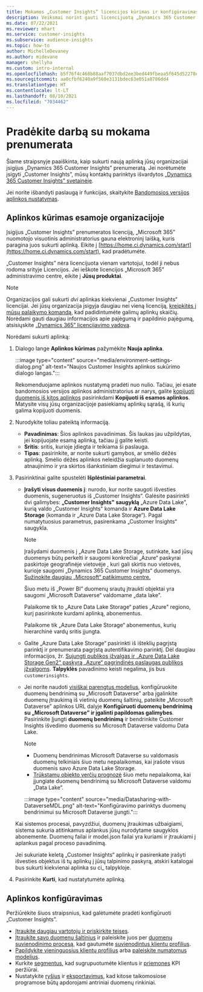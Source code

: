 ```yaml
---
title: Mokamos „Customer Insights” licencijos kūrimas ir konfigūravimas
description: Veiksmai norint gauti licencijuotą „Dynamics 365 Customer Insights” prenumeratą ir sukonfigūruoti ją.
ms.date: 07/22/2021
ms.reviewer: mhart
ms.service: customer-insights
ms.subservice: audience-insights
ms.topic: how-to
author: MichelleDevaney
ms.author: midevane
manager: shellyha
ms.custom: intro-internal
ms.openlocfilehash: b5f76f4c468b88aaf7037dbd2ee3bed449fbeaa5f645d52278eee05b36b4e328
ms.sourcegitcommit: aa0cfbf6240a9f560e3131bdec63e051a8786dd4
ms.translationtype: HT
ms.contentlocale: lt-LT
ms.lasthandoff: 08/10/2021
ms.locfileid: "7034462"
---
```

# <a name="get-started-with-a-paid-subscription"></a>Pradėkite darbą su mokama prenumerata

Šiame straipsnyje paaiškinta, kaip sukurti naują aplinką jūsų organizacijai įsigijus „Dynamics 365 Customer Insights” prenumeratą. Jei norėtumėte įsigyti „Customer Insights”, mūsų kontaktų parinktys išvardytos [„Dynamics 365 Customer Insights” svetainėje](https://dynamics.microsoft.com/ai/customer-insights/). 

Jei norite išbandyti paslaugą ir funkcijas, skaitykite [Bandomosios versijos aplinkos nustatymas](get-started-trial.md).

## <a name="create-an-environment-in-an-existing-organization"></a>Aplinkos kūrimas esamoje organizacijoje

Įsigijus „Customer Insights” prenumeratos licenciją, „Microsoft 365” nuomotojo visuotinis administratorius gauna elektroninį laišką, kuris paragina juos sukurti aplinką. Eikite į [https://home.ci.dynamics.com/start](https://home.ci.dynamics.com/start), kad pradėtumėte. 

„Customer Insights” nėra licencijuota vienam vartotojui, todėl ji nebus rodoma srityje Licencijos. Jei ieškote licencijos „Microsoft 365” administravimo centre, eikite į **Jūsų produktai**. 

> [!NOTE]
> Organizacijos gali sukurti *dvi* aplinkas kiekvienai „Customer Insights“ licencijai. Jei jūsų organizacija įsigyja daugiau nei vieną licenciją, [kreipkitės į mūsų palaikymo komandą](https://go.microsoft.com/fwlink/?linkid=2079641), kad padidintumėte galimų aplinkų skaičių. Norėdami gauti daugiau informacijos apie pajėgumą ir papildinio pajėgumą, atsisiųskite [„Dynamics 365” licencijavimo vadovą](https://go.microsoft.com/fwlink/?LinkId=866544).

Norėdami sukurti aplinką:

1. Dialogo lange **Aplinkos kūrimas** pažymėkite **Nauja aplinka**.

   :::image type="content" source="media/environment-settings-dialog.png" alt-text="Naujos Customer Insights aplinkos sukūrimo dialogo langas.":::

   Rekomenduojame aplinkos nustatymą pradėti nuo nulio. Tačiau, jei esate bandomosios versijos aplinkos administratorius ar narys, galite [kopijuoti duomenis iš kitos aplinkos](manage-environments.md#copy-the-environment-configuration) pasirinkdami **Kopijuoti iš esamos aplinkos**. Matysite visų jūsų organizacijoje pasiekiamų aplinkų sąrašą, iš kurių galima kopijuoti duomenis.

1. Nurodykite toliau pateiktą informaciją.
   - **Pavadinimas**: Šios aplinkos pavadinimas. Šis laukas jau užpildytas, jei kopijuojate esamą aplinką, tačiau jį galite keisti.
   - **Sritis**: sritis, kurioje įdiegta ir teikiama ši paslauga.
   - **Tipas**: pasirinkite, ar norite sukurti gamybos, ar smėlio dėžės aplinką. Smėlio dėžės aplinkos neleidžia suplanuoto duomenų atnaujinimo ir yra skirtos išankstiniam diegimui ir testavimui.
   
1. Pasirinktinai galite spustelėti **Išplėstiniai parametrai**.

   - **Įrašyti visus duomenis į**: nurodo, kur norite saugoti išvesties duomenis, sugeneruotus iš „Customer Insights“. Galėsite pasirinkti dvi galimybes: **„Customer Insights" saugyklą** „Azure Data Lake", kurią valdo „Customer Insights" komanda ir **Azure Data Lake Storage** (komanda ir „Azure Data Lake Storage“). Pagal numatytuosius parametrus, pasirenkama „Customer Insights“ saugykla.

     > [!NOTE]
     > Įrašydami duomenis į „Azure Data Lake Storage, sutinkate, kad jūsų duomenys būtų perkelti ir saugomi konkrečiai „Azure“ paskyrai paskirtoje geografinėje vietovėje , kuri gali skirtis nuo vietovės, kurioje saugomi „Dynamics 365 Customer Insights“ duomenys. [Sužinokite daugiau „Microsoft“ patikimumo centre.](https://www.microsoft.com/trust-center)
     >
     > Šiuo metu iš „Power BI” duomenų srautų įtraukti objektai yra saugomi „Microsoft Dataverse“ valdomame „data lake”. 
     > 
     > Palaikome tik to „Azure Data Lake Storage“ paties „Azure" regiono, kurį pasirinkote kurdami aplinką, abonementus. 
     > 
     > Palaikome tik „Azure Data Lake Storage“ abonementus, kurių hierarchinė vardų sritis įjungta.


   - Galite „Azure Data Lake Storage“ pasirinkti iš išteklių pagrįstą parinktį ir prenumerata pagrįstą autentifikavimo parinktį. Dėl daugiau informacijos, žr. [Sujungti publikos įžvalgas ir „Azure Data Lake Storage Gen2“ paskyrą „Azure“ pagrindinės paslaugas publikos įžvalgoms](connect-service-principal.md). **Talpyklės** pavadinimo keisti negalima, jis bus `customerinsights`.
   
   - Jei norite naudoti [visiškai parengtus modelius](predictions-overview.md#out-of-box-models), konfigūruokite duomenų bendrinimą su „Microsoft Dataverse” arba įgalinkite duomenų įtraukimą iš vietinių duomenų šaltinių, pateikite „Microsoft Dataverse” aplinkos URL dalyje **Konfigūruoti duomenų bendrinimą su „Microsoft Dataverse” ir įgalinti papildomas galimybes**. Pasirinkite Įjungti **duomenų bendrinimą** ir bendrinkite Customer Insights išvedimo duomenis su Microsoft Dataverse valdomu Data Lake.

     > [!NOTE]
     > - Duomenų bendrinimas Microsoft Dataverse su valdomasis duomenų telkiniais šiuo metu nepalaikomas, kai įrašote visus duomenis savo Azure Data Lake Storage.
     > - [Trūkstamų objekto verčių prognozė](predictions.md) šiuo metu nepalaikoma, kai įjungiate duomenų bendrinimą su Microsoft Dataverse valdomu „Data Lake“.

     :::image type="content" source="media/Datasharing-with-DataverseMDL.png" alt-text="Konfigūravimo parinktys duomenų bendrinimui su Microsoft Dataverse įjungti.":::

   Kai sistemos procesai, pavyzdžiui, duomenų įtraukimas užbaigiami, sistema sukuria atitinkamus aplankus jūsų nurodytame saugyklos abonemente. Duomenų failai ir model.json failai yra kuriami ir įtraukiami į aplankus pagal proceso pavadinimą.

   Jei sukuriate keletą „Customer Insights“ aplinkų ir pasirenkate įrašyti išvesties objektus iš tų aplinkų į jūsų talpinimo paskyrą, atskiri katalogai bus sukurti kiekvienai aplinka su ci_<environmentid> talpykloje.

1. Pasirinkite **Kurti**, kad nustatytumėte aplinką. 

## <a name="configure-an-environment"></a>Aplinkos konfigūravimas

Peržiūrėkite šiuos straipsnius, kad galėtumėte pradėti konfigūruoti „Customer Insights”. 

- [Įtraukite daugiau vartotojų ir priskirkite teises](permissions.md).
- [Įtraukite savo duomenų šaltinius](data-sources.md) ir paleiskite juos per [duomenų suvienodinimo procesą](data-unification.md), kad gautumėte [suvienodintus klientų profilius](customer-profiles.md).
- [Papildykite vieninguosius klientų profilius](enrichment-hub.md) arba [paleiskite numatomus modelius](predictions-overview.md).
- Kurkite [segmentus](segments.md), kad sugrupuotumėte klientus ir [priemones](measures.md) KPI peržiūrai.
- Nustatykite [ryšius](connections.md) ir [eksportavimus](export-destinations.md), kad kitose taikomosiose programose būtų apdorojami antriniai duomenų rinkiniai.
